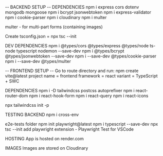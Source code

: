 -- BACKEND SETUP --
DEPENDENCIES
npm i express cors dotenv mongodb mongoose
npm i bcrypt jsonwebtoken
npm i express-validator
npm i cookie-parser
npm i cloudinary
npm i multer 

multer - for multi-part forms (containing images)

Create tsconfig.json = npx tsc --init


DEV DEPENDENCIES
npm i @types/cors @types/express @types/node ts-node typescript nodemon --save-dev
npm i @types/bcrypt @types/jsonwebtoken --save-dev
npm i --save-dev @types/cookie-parser
npm i --save-dev @types/multer

-- FRONTEND SETUP --
Go to route directory and run:
npm create vite@latest
project name = frontend
framework = react
variant = TypeScript + SWC

DEPENDENCIES
npm i -D tailwindcss postcss autoprefixer
npm i react-router-dom
npm i react-hook-form
npm i react-query
npm i react-icons

npx tailwindcss init -p


TESTING BACKEND
npm i cross-env


e2e-tests folder
npm init playwright@latest
npm i typescript --save-dev
npx tsc --init
add playwright extension - Playwright Test for VSCode

HOSTING
App is hosted on render.com

IMAGES
Images are stored on Cloudinary